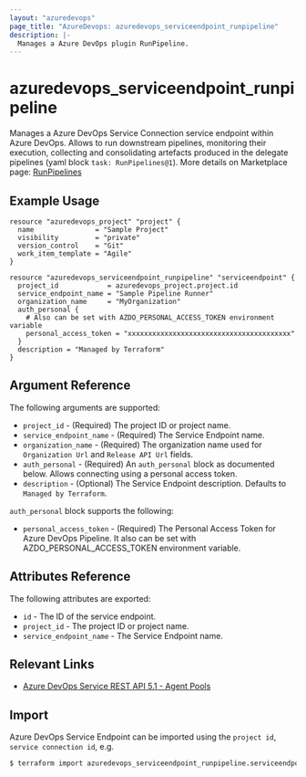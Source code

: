 ```yaml
---
layout: "azuredevops"
page_title: "AzureDevops: azuredevops_serviceendpoint_runpipeline"
description: |-
  Manages a Azure DevOps plugin RunPipeline.
---
```


# azuredevops_serviceendpoint_runpipeline

Manages a Azure DevOps Service Connection service endpoint within Azure DevOps. Allows to run downstream pipelines, monitoring their execution, collecting and consolidating artefacts produced in the delegate pipelines (yaml block `task: RunPipelines@1`). More details on Marketplace page: [RunPipelines](https://marketplace.visualstudio.com/items?itemName=CSE-DevOps.RunPipelines)

## Example Usage

```hcl
resource "azuredevops_project" "project" {
  name               = "Sample Project"
  visibility         = "private"
  version_control    = "Git"
  work_item_template = "Agile"
}

resource "azuredevops_serviceendpoint_runpipeline" "serviceendpoint" {
  project_id            = azuredevops_project.project.id
  service_endpoint_name = "Sample Pipeline Runner"
  organization_name     = "MyOrganization"
  auth_personal {
    # Also can be set with AZDO_PERSONAL_ACCESS_TOKEN environment variable
    personal_access_token = "xxxxxxxxxxxxxxxxxxxxxxxxxxxxxxxxxxxxxxxx"
  }
  description = "Managed by Terraform"
}
```

## Argument Reference

The following arguments are supported:

- `project_id` - (Required) The project ID or project name.
- `service_endpoint_name` - (Required) The Service Endpoint name.
- `organization_name` - (Required) The organization name used for `Organization Url` and `Release API Url` fields.
- `auth_personal` - (Required) An `auth_personal` block as documented below. Allows connecting using a personal access token.
- `description` - (Optional) The Service Endpoint description. Defaults to `Managed by Terraform`.

`auth_personal` block supports the following:

- `personal_access_token` - (Required) The Personal Access Token for Azure DevOps Pipeline. It also can be set with AZDO_PERSONAL_ACCESS_TOKEN environment variable.

## Attributes Reference

The following attributes are exported:

- `id` - The ID of the service endpoint.
- `project_id` - The project ID or project name.
- `service_endpoint_name` - The Service Endpoint name.

## Relevant Links

- [Azure DevOps Service REST API 5.1 - Agent Pools](https://docs.microsoft.com/en-us/rest/api/azure/devops/serviceendpoint/endpoints?view=azure-devops-rest-5.1)

## Import

Azure DevOps Service Endpoint can be imported using the `project id`, `service connection id`, e.g.

```sh
$ terraform import azuredevops_serviceendpoint_runpipeline.serviceendpoint projectID/00000000-0000-0000-0000-000000000000
```
